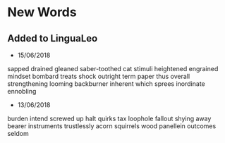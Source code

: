 # New Words


## Added to LinguaLeo

* 15/06/2018

sapped
drained
gleaned
saber-toothed cat
stimuli
heightened
engrained
mindset
bombard
treats
shock
outright
term paper
thus
overall
strengthening
looming
backburner
inherent
which
sprees
inordinate
ennobling

* 13/06/2018

burden
intend
screwed up
halt
quirks
tax loophole
fallout
shying away
bearer instruments
trustlessly
acorn
squirrels
wood panellein
outcomes
seldom

